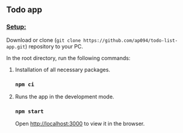 ## Todo app

<h3><ins>Setup:</ins></h3>

Download or clone (`git clone https://github.com/ap094/todo-list-app.git`) repository to your PC.

In the root directory, run the following commands:

1. Installation of all necessary packages.<br>
    ### `npm ci`

2. Runs the app in the development mode.
    ### `npm start`
    Open [http://localhost:3000](http://localhost:3000) to view it in the browser.
